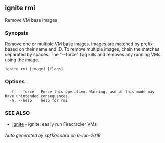 ## ignite rmi

Remove VM base images

### Synopsis


Remove one or multiple VM base images. Images are matched by prefix based
on their name and ID. To remove multiple images, chain the matches separated
by spaces. The "--force" flag kills and removes any running VMs using the image.


```
ignite rmi [image] [flags]
```

### Options

```
  -f, --force   Force this operation. Warning, use of this mode may have unintended consequences.
  -h, --help    help for rmi
```

### SEE ALSO

* [ignite](ignite.md)	 - ignite: easily run Firecracker VMs

###### Auto generated by spf13/cobra on 6-Jun-2019
